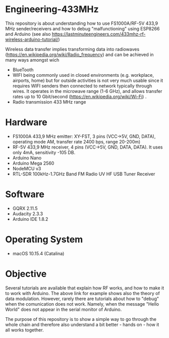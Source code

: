 # Engineering-433MHz
This repository is about understanding how to use FS1000A/RF-5V 433,9 MHz sender/receivers and how to debug "malfunctioning" using ESP8266 and Arduino (see also https://lastminuteengineers.com/433mhz-rf-wireless-arduino-tutorial/) 

Wireless data transfer implies transforming data into radiowaves (https://en.wikipedia.org/wiki/Radio_frequency) 
and can be achieved in many ways amongst wich
-  BlueTooth
-  WIFI being commonly used in closed environments (e.g. workplace, airports, home) but for outside activities is not very much usable since it requires WIFI senders then connected to network typically through wires. It operates in the microwave range (1-6 GHz), and allows transfer rates up to 10 Gbit/second (https://en.wikipedia.org/wiki/Wi-Fi) .
- Radio transmission 433 MHz range 

# Hardware
- FS1000A 433,9 MHz emitter: XY-FST, 3  pins (VCC->5V, GND, DATA), operating mode AM, transfer rate 2400 bps, range 20-200m)
- RF-5V 433,9 MHz receiver, 4 pins (VCC->5V,  GND, DATA, DATA). It uses only 4mA, sensitivity -105 DB.
- Arduino Nano
- Arduino Mega 2560
- NodeMCU v3
- RTL-SDR 100kHz-1.7GHz Band FM Radio UV HF USB Tuner Receiver

# Software
- GQRX 2.11.5
- Audacity 2.3.3
- Arduino IDE 1.8.2

# Operating System
- macOS 10.15.4 (Catalina)

# Objective

Several tutorials are available that explain how RF works, and how to make it to work with Arduino. The above link for example shows also the theory of data modulation.
However, rarely there are tutorials about how to "debug" when the comunication does not work. Namely, when the message "Hello World" does not appear in the serial monitor of Arduino.

The purpose of this repository is to show a simple way to go through the whole chain and therefore also understand a bit better - hands on - how it all works together.


